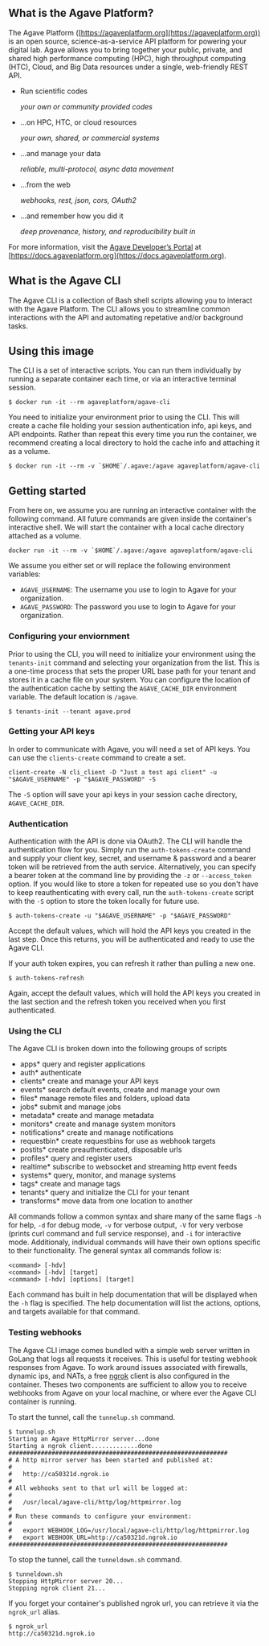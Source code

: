 ## What is the Agave Platform?

The Agave Platform ([https://agaveplatform.org](https://agaveplatform.org)) is an open source, science-as-a-service API platform for powering your digital lab. Agave allows you to bring together your public, private, and shared high performance computing (HPC), high throughput computing (HTC), Cloud, and Big Data resources under a single, web-friendly REST API.

* Run scientific codes

  *your own or community provided codes*

* ...on HPC, HTC, or cloud resources

  *your own, shared, or commercial systems*

* ...and manage your data

  *reliable, multi-protocol, async data movement*

* ...from the web

  *webhooks, rest, json, cors, OAuth2*

* ...and remember how you did it

  *deep provenance, history, and reproducibility built in*

For more information, visit the [Agave Developer’s Portal](https://docs.agaveplatform.org) at [https://docs.agaveplatform.org](https://docs.agaveplatform.org).


## What is the Agave CLI

The Agave CLI is a collection of Bash shell scripts allowing you to interact with the Agave Platform. The CLI allows you to streamline common interactions with the API and automating repetative and/or background tasks.


## Using this image

The CLI is a set of interactive scripts. You can run them individually by running a separate container each time, or via an interactive terminal session.

```
$ docker run -it --rm agaveplatform/agave-cli
```  
  
You need to initialize your environment prior to using the CLI. This will create a cache file holding your session authentication info, api keys, and API endpoints. Rather than repeat this every time you run the container, we recommend creating a local directory to hold the cache info and attaching it as a volume.

```
$ docker run -it --rm -v `$HOME`/.agave:/agave agaveplatform/agave-cli  
```    
  
## Getting started

From here on, we assume you are running an interactive container with the following command. All future commands are given inside the container's interactive shell. We will start the container with a local cache directory attached as a volume.

```
docker run -it --rm -v `$HOME`/.agave:/agave agaveplatform/agave-cli  
```  
  
We assume you either set or will replace the following environment variables:  

* `AGAVE_USERNAME`: The username you use to login to Agave for your organization.  
* `AGAVE_PASSWORD`: The password you use to login to Agave for your organization.  


### Configuring your enviornment

Prior to using the CLI, you will need to initialize your environment using the `tenants-init` command and selecting your organization from the list. This is a one-time process that sets the proper URL base path for your tenant and stores it in a cache file on your system. You can configure the location of the authentication cache by setting the `AGAVE_CACHE_DIR` environment variable. The default location is `/agave`.  
  
```
$ tenants-init --tenant agave.prod  
```  
  
### Getting your API keys

In order to communicate with Agave, you will need a set of API keys. You can use the `clients-create` command to create a set.  

```
client-create -N cli_client -D "Just a test api client" -u "$AGAVE_USERNAME" -p "$AGAVE_PASSWORD" -S  
```  
  
The `-S` option will save your api keys in your session cache directory, `AGAVE_CACHE_DIR`.  


### Authentication

Authentication with the API is done via OAuth2. The CLI will handle the authentication flow for you. Simply run the `auth-tokens-create` command and supply your client key, secret, and username & password and a bearer token will be retrieved from the auth service. Alternatively, you can specify a bearer token at the command line by providing the `-z` or `--access_token` option. If you would like to store a token for repeated use so you don't have to keep reauthenticating with every call, run the `auth-tokens-create` script with the `-S` option to store the token locally for future use.  

```
$ auth-tokens-create -u "$AGAVE_USERNAME" -p "$AGAVE_PASSWORD"  
```  
  
Accept the default values, which will hold the API keys you created in the last step. Once this returns, you will be authenticated and ready to use the Agave CLI.

If your auth token expires, you can refresh it rather than pulling a new one.  

```
$ auth-tokens-refresh  
```  
  
Again, accept the default values, which will hold the API keys you created in the last section and the refresh token you received when you first authenticated.

### Using the CLI

The Agave CLI is broken down into the following groups of scripts

  - apps*           query and register applications
  - auth*           authenticate
  - clients*        create and manage your API keys
  - events*         search default events, create and manage your own
  - files*          manage remote files and folders, upload data
  - jobs*           submit and manage jobs
  - metadata*		create and manage metadata
  - monitors*		create and manage system monitors
  - notifications*  create and manage notifications
  - requestbin*     create requestbins for use as webhook targets
  - postits*        create preauthenticated, disposable urls
  - profiles*       query and register users
  - realtime*       subscribe to websocket and streaming http event feeds
  - systems*        query, monitor, and manage systems
  - tags*           create and manage tags
  - tenants*        query and initialize the CLI for your tenant
  - transforms*     move data from one location to another

All commands follow a common syntax and share many of the same flags `-h` for help, `-d` for debug mode, `-v` for verbose output, `-V` for very verbose (prints curl command and full service response), and `-i` for interactive mode. Additionaly, individual commands will have their own options specific to their functionality. The general syntax all commands follow is:  

```
<command> [-hdv]  
<command> [-hdv] [target]  
<command> [-hdv] [options] [target]  
```  
  
Each command has built in help documentation that will be displayed when the `-h` flag is specified. The help documentation will list the actions, options, and targets available for that command.  

### Testing webhooks

The Agave CLI image comes bundled with a simple web server written in GoLang that logs all requests it receives. This is useful for testing webhook responses from Agave. To work around issues associated with firewalls, dynamic ips, and NATs, a free [ngrok](https://ngrok.com/) client is also configured in the container. Theses two components are sufficient to allow you to receive webhooks from Agave on your local machine, or where ever the Agave CLI container is running. 

To start the tunnel, call the `tunnelup.sh` command.  

```
$ tunnelup.sh
Starting an Agave HttpMirror server...done
Starting a ngrok client.............done
#############################################################
# A http mirror server has been started and published at: 
#
#   http://ca50321d.ngrok.io 
#
# All webhooks sent to that url will be logged at: 
#
#   /usr/local/agave-cli/http/log/httpmirror.log 
#
# Run these commands to configure your environment: 
#
#   export WEBHOOK_LOG=/usr/local/agave-cli/http/log/httpmirror.log 
#   export WEBHOOK_URL=http://ca50321d.ngrok.io 
#############################################################
```  
  
To stop the tunnel, call the `tunneldown.sh` command.  

```
$ tunneldown.sh  
Stopping HttpMirror server 20...  
Stopping ngrok client 21...  
```  
  
If you forget your container's published ngrok url, you can retrieve it via the `ngrok_url` alias.  

```
$ ngrok_url  
http://ca50321d.ngrok.io    
```  
  
